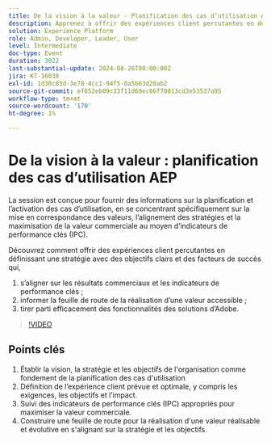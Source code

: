 ```yaml
---
title: De la vision à la valeur - Planification des cas d’utilisation AEP
description: Apprenez à offrir des expériences client percutantes en définissant une stratégie avec des objectifs clairs et des facteurs de succès qui s’alignent sur les résultats commerciaux et les indicateurs de performance clés, en suivant une feuille de route pour la réalisation de valeur accessible et en tirant parti efficacement des fonctionnalités des solutions d’Adobe.
solution: Experience Platform
role: Admin, Developer, Leader, User
level: Intermediate
doc-type: Event
duration: 3022
last-substantial-update: 2024-08-26T00:00:00Z
jira: KT-16038
exl-id: 1d30c85d-3e78-4cc1-94f5-0a5b63d20ab2
source-git-commit: ef652eb09c33f11d69ec66f70013cd3e53537a95
workflow-type: tm+mt
source-wordcount: '170'
ht-degree: 1%

---
```


# De la vision à la valeur : planification des cas d’utilisation AEP

La session est conçue pour fournir des informations sur la planification et l’activation des cas d’utilisation, en se concentrant spécifiquement sur la mise en correspondance des valeurs, l’alignement des stratégies et la maximisation de la valeur commerciale au moyen d’indicateurs de performance clés (IPC).

Découvrez comment offrir des expériences client percutantes en définissant une stratégie avec des objectifs clairs et des facteurs de succès qui,

1. s’aligner sur les résultats commerciaux et les indicateurs de performance clés ;
1. informer la feuille de route de la réalisation d’une valeur accessible ;
1. tirer parti efficacement des fonctionnalités des solutions d’Adobe.

>[!VIDEO](https://video.tv.adobe.com/v/3433025/?learn=on)

## Points clés

1. Établir la vision, la stratégie et les objectifs de l&#39;organisation comme fondement de la planification des cas d&#39;utilisation
1. Définition de l’expérience client prévue et optimale, y compris les exigences, les objectifs et l’impact.
1. Suivi des indicateurs de performance clés (IPC) appropriés pour maximiser la valeur commerciale.
1. Construire une feuille de route pour la réalisation d&#39;une valeur réalisable et évolutive en s&#39;alignant sur la stratégie et les objectifs.
